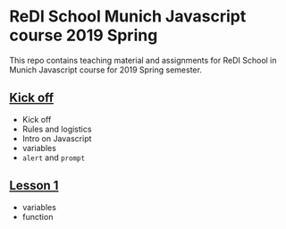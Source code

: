 # ReDI School Munich Javascript course 2019 Spring
This repo contains teaching material and assignments for ReDI School in Munich Javascript course for 2019 Spring semester.


## [Kick off](https://redi-school.github.io/js-munich-2019-spring/lessons/kickoff)
- Kick off 
- Rules and logistics
- Intro on Javascript
- variables
- `alert` and `prompt`

## [Lesson 1](https://redi-school.github.io/js-munich-2019-spring/lessons/lesson1)
- variables
- function
